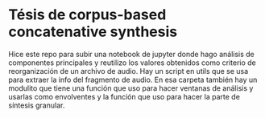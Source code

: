 # Tésis de corpus-based concatenative synthesis

Hice este repo para subir una notebook de jupyter donde hago análisis de componentes principales y reutilizo los valores obtenidos como criterio de reorganización de un archivo de audio. Hay un script en utils que se usa para extraer la info del fragmento de audio. En esa carpeta también hay un modulito que tiene una función que uso para hacer ventanas de análisis y usarlas como envolventes y la función que uso para hacer la parte de síntesis granular.
